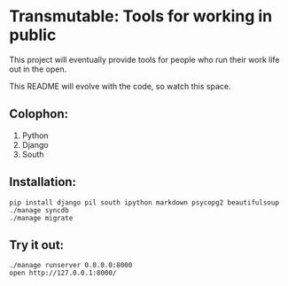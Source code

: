 
# Transmutable: Tools for working in public

This project will eventually provide tools for people who run their work life out in the open.

This README will evolve with the code, so watch this space.

## Colophon:

1. Python
1. Django
1. South

## Installation:

	pip install django pil south ipython markdown psycopg2 beautifulsoup
	./manage syncdb
	./manage migrate

## Try it out:

	./manage runserver 0.0.0.0:8000
	open http://127.0.0.1:8000/
